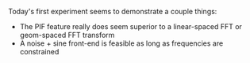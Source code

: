 Today's first experiment seems to demonstrate a couple things:

- The PIF feature really does seem superior to a linear-spaced FFT or geom-spaced FFT transform
- A noise + sine front-end is feasible as long as frequencies are constrained